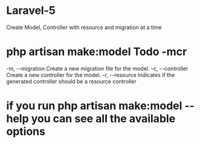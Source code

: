 # Laravel-5

Create Model, Controller with resource and migration at a time

# php artisan make:model Todo -mcr

-m, --migration Create a new migration file for the model.
-c, --controller Create a new controller for the model.
-r, --resource Indicates if the generated controller should be a resource controller

# if you run php artisan make:model --help you can see all the available options
